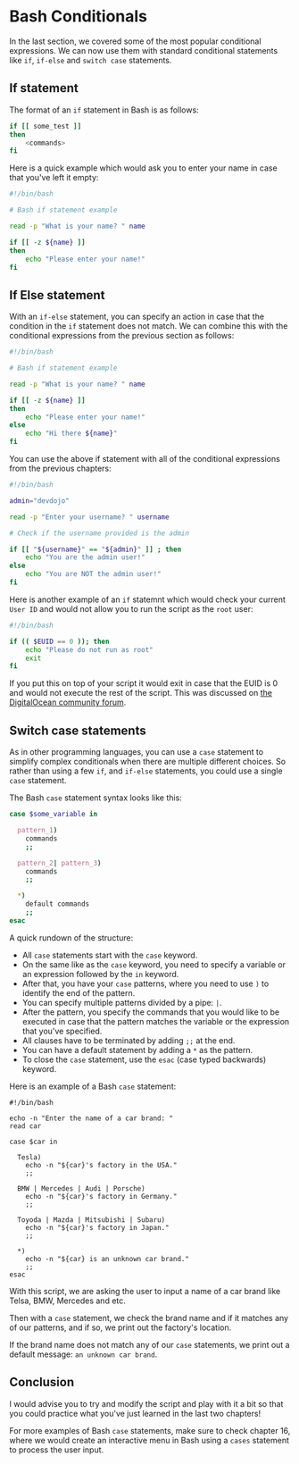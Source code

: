 # Bash Conditionals

In the last section, we covered some of the most popular conditional expressions. We can now use them with standard conditional statements like `if`, `if-else` and `switch case` statements.

## If statement

The format of an `if` statement in Bash is as follows:

```bash
if [[ some_test ]]
then
    <commands>
fi
```

Here is a quick example which would ask you to enter your name in case that you've left it empty:

```bash
#!/bin/bash

# Bash if statement example

read -p "What is your name? " name

if [[ -z ${name} ]]
then
    echo "Please enter your name!"
fi
```

## If Else statement

With an `if-else` statement, you can specify an action in case that the condition in the `if` statement does not match. We can combine this with the conditional expressions from the previous section as follows:

```bash
#!/bin/bash

# Bash if statement example

read -p "What is your name? " name

if [[ -z ${name} ]]
then
    echo "Please enter your name!"
else
    echo "Hi there ${name}"
fi
```

You can use the above if statement with all of the conditional expressions from the previous chapters:

```bash
#!/bin/bash

admin="devdojo"

read -p "Enter your username? " username

# Check if the username provided is the admin

if [[ "${username}" == "${admin}" ]] ; then
    echo "You are the admin user!"
else
    echo "You are NOT the admin user!"
fi
```

Here is another example of an `if` statemnt which would check your current `User ID` and would not allow you to run the script as the `root` user:

```bash
#!/bin/bash

if (( $EUID == 0 )); then
    echo "Please do not run as root"
    exit
fi
```

If you put this on top of your script it would exit in case that the EUID is 0 and would not execute the rest of the script. This was discussed on [the DigitalOcean community forum](https://www.digitalocean.com/community/questions/how-to-check-if-running-as-root-in-a-bash-script).

## Switch case statements

As in other programming languages, you can use a `case` statement to simplify complex conditionals when there are multiple different choices. So rather than using a few `if`, and `if-else` statements, you could use a single `case` statement.

The Bash `case` statement syntax looks like this:

```bash
case $some_variable in

  pattern_1)
    commands
    ;;

  pattern_2| pattern_3)
    commands
    ;;

  *)
    default commands
    ;;
esac
```

A quick rundown of the structure:

* All `case` statements start with the `case` keyword.
* On the same like as the `case` keyword, you need to specify a variable or an expression followed by the `in` keyword.
* After that, you have your `case` patterns, where you need to use `)`  to identify the end of the pattern.
* You can specify multiple patterns divided by a pipe: `|`.
* After the pattern, you specify the commands that you would like to be executed in case that the pattern matches the variable or the expression that you've specified.
* All clauses have to be terminated by adding `;;` at the end.
* You can have a default statement by adding a `*` as the pattern.
* To close the `case` statement, use the `esac` (case typed backwards) keyword.

Here is an example of a Bash `case` statement:

```
#!/bin/bash

echo -n "Enter the name of a car brand: "
read car

case $car in

  Tesla)
    echo -n "${car}'s factory in the USA."
    ;;

  BMW | Mercedes | Audi | Porsche)
    echo -n "${car}'s factory in Germany."
    ;;

  Toyoda | Mazda | Mitsubishi | Subaru)
    echo -n "${car}'s factory in Japan."
    ;;

  *)
    echo -n "${car} is an unknown car brand."
    ;;
esac
```

With this script, we are asking the user to input a name of a car brand like Telsa, BMW, Mercedes and etc.

Then with a `case` statement, we check the brand name and if it matches any of our patterns, and if so, we print out the factory's location.

If the brand name does not match any of our `case` statements, we print out a default message: `an unknown car brand`.

## Conclusion

I would advise you to try and modify the script and play with it a bit so that you could practice what you've just learned in the last two chapters!

For more examples of Bash `case` statements, make sure to check chapter 16, where we would create an interactive menu in Bash using a `cases` statement to process the user input.